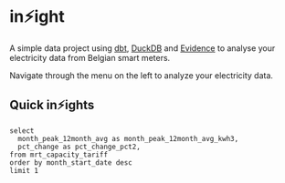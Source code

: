 # in⚡️ight

A simple data project using [dbt](https://getdbt.com), [DuckDB](https://duckdb.org/) and [Evidence](https://evidence.dev) to analyse your electricity data from Belgian smart meters.

Navigate through the menu on the left to analyze your electricity data.

## Quick in⚡️ights

```mrt_capacity_tariff_current
select
  month_peak_12month_avg as month_peak_12month_avg_kwh3,
  pct_change as pct_change_pct2,
from mrt_capacity_tariff
order by month_start_date desc
limit 1
```

<BigValue data={mrt_capacity_tariff_current} value=month_peak_12month_avg_kwh3 comparison=pct_change_pct2 downIsGood=true comparisonTitle="current peak vs. last month" title="Average monthly peak" />